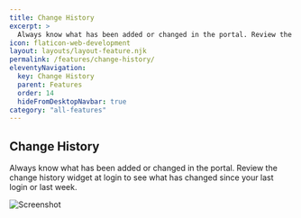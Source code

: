```yaml
---
title: Change History
excerpt: >
  Always know what has been added or changed in the portal. Review the change history widget at login to see what has changed since your last login or last week.
icon: flaticon-web-development
layout: layouts/layout-feature.njk
permalink: /features/change-history/
eleventyNavigation:
  key: Change History
  parent: Features
  order: 14
  hideFromDesktopNavbar: true
category: "all-features"
---
```


## Change History

Always know what has been added or changed in the portal. Review the change history widget at login to see what has changed since your last login or last week.

<img class="img-fluid" src="https://www.itportal.com/v4/images/change.png" alt="Screenshot">